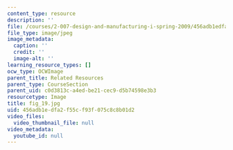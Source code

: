```yaml
---
content_type: resource
description: ''
file: /courses/2-007-design-and-manufacturing-i-spring-2009/456adb1edfa2f55cf93f075c8c8b01d2_fig_19.jpg
file_type: image/jpeg
image_metadata:
  caption: ''
  credit: ''
  image-alt: ''
learning_resource_types: []
ocw_type: OCWImage
parent_title: Related Resources
parent_type: CourseSection
parent_uid: c0d3813c-a4ed-be21-cec9-d5b74598e3b3
resourcetype: Image
title: fig_19.jpg
uid: 456adb1e-dfa2-f55c-f93f-075c8c8b01d2
video_files:
  video_thumbnail_file: null
video_metadata:
  youtube_id: null
---
```

